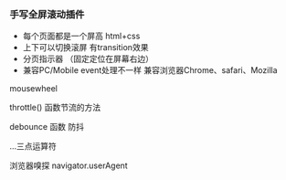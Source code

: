 ### 手写全屏滚动插件

- 每个页面都是一个屏高
    html+css
- 上下可以切换滚屏 有transition效果
- 分页指示器 （固定定位在屏幕右边）
- 兼容PC/Mobile  event处理不一样 兼容浏览器Chrome、safari、Mozilla

mousewheel 

throttle() 函数节流的方法

debounce 函数  防抖

...三点运算符  

浏览器嗅探  navigator.userAgent